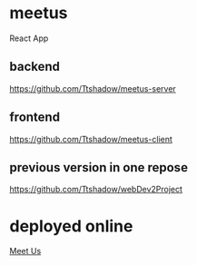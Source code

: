 # meetus
React App

## backend
https://github.com/Ttshadow/meetus-server

## frontend
https://github.com/Ttshadow/meetus-client


## previous version in one repose
https://github.com/Ttshadow/webDev2Project


# deployed online
[Meet Us](https://meetus-client.herokuapp.com)
